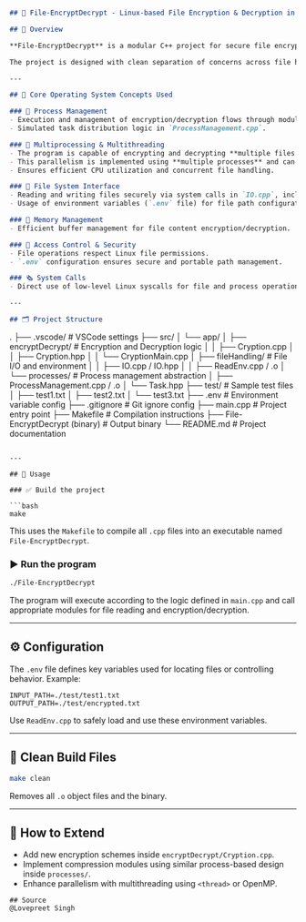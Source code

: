 ```markdown

## 🔐 File-EncryptDecrypt - Linux-based File Encryption & Decryption in C++

## 📌 Overview

**File-EncryptDecrypt** is a modular C++ project for secure file encryption and decryption, built to run on Linux systems. It leverages core **Operating System concepts** and is developed using **Windows Subsystem for Linux (WSL)** for portability on Windows.

The project is designed with clean separation of concerns across file handling, process management, and encryption logic.

---

## 🧠 Core Operating System Concepts Used

### 🧅 Process Management
- Execution and management of encryption/decryption flows through modular processes.
- Simulated task distribution logic in `ProcessManagement.cpp`.

### 🧵 Multiprocessing & Multithreading
- The program is capable of encrypting and decrypting **multiple files concurrently**.
- This parallelism is implemented using **multiple processes** and can be extended to support **multithreading** for performance scaling.
- Ensures efficient CPU utilization and concurrent file handling.

### 📂 File System Interface
- Reading and writing files securely via system calls in `IO.cpp`, including recursive environment-based path reads (`ReadEnv.cpp`).
- Usage of environment variables (`.env` file) for file path configuration.

### 🧠 Memory Management
- Efficient buffer management for file content encryption/decryption.

### 🚱 Access Control & Security
- File operations respect Linux file permissions.
- `.env` configuration ensures secure and portable path management.

### 🗞 System Calls
- Direct use of low-level Linux syscalls for file and process operations.

---

## 🗂 Project Structure

```

.
├── .vscode/                     # VSCode settings
├── src/
│   └── app/
│       ├── encryptDecrypt/      # Encryption and Decryption logic
│       │   ├── Cryption.cpp
│       │   ├── Cryption.hpp
│       │   └── CryptionMain.cpp
│       ├── fileHandling/        # File I/O and environment
│       │   ├── IO.cpp / IO.hpp
│       │   ├── ReadEnv.cpp / .o
│       └── processes/           # Process management abstraction
│           ├── ProcessManagement.cpp / .o
│           └── Task.hpp
├── test/                        # Sample test files
│   ├── test1.txt
│   ├── test2.txt
│   └── test3.txt
├── .env                         # Environment variable config
├── .gitignore                   # Git ignore config
├── main.cpp                     # Project entry point
├── Makefile                     # Compilation instructions
├── File-EncryptDecrypt (binary) # Output binary
└── README.md                    # Project documentation

````

---

## 🧪 Usage

### ✅ Build the project

```bash
make
````

This uses the `Makefile` to compile all `.cpp` files into an executable named `File-EncryptDecrypt`.

### ▶️ Run the program

```bash
./File-EncryptDecrypt
```

The program will execute according to the logic defined in `main.cpp` and call appropriate modules for file reading and encryption/decryption.

---

## ⚙ Configuration

The `.env` file defines key variables used for locating files or controlling behavior. Example:

```env
INPUT_PATH=./test/test1.txt
OUTPUT_PATH=./test/encrypted.txt
```

Use `ReadEnv.cpp` to safely load and use these environment variables.

---

## 🧼 Clean Build Files

```bash
make clean
```
Removes all `.o` object files and the binary.

---

## 🧠 How to Extend

* Add new encryption schemes inside `encryptDecrypt/Cryption.cpp`.
* Implement compression modules using similar process-based design inside `processes/`.
* Enhance parallelism with multithreading using `<thread>` or OpenMP.

```
## Source
@Lovepreet Singh

